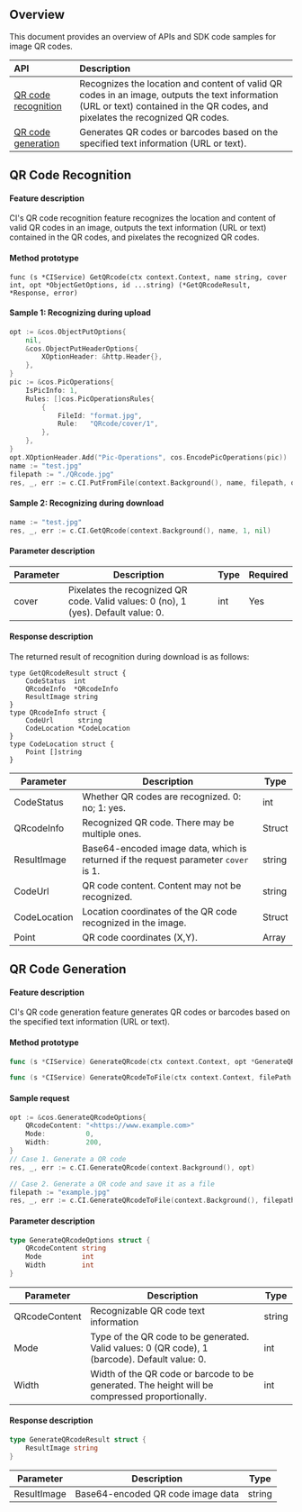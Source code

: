 

## Overview

This document provides an overview of APIs and SDK code samples for image QR codes.

| API | Description |
| :----------------------------------------------------------- | :--------- |
| [QR code recognition](https://intl.cloud.tencent.com/document/product/1045/47945) | Recognizes the location and content of valid QR codes in an image, outputs the text information (URL or text) contained in the QR codes, and pixelates the recognized QR codes. |
| [QR code generation](https://intl.cloud.tencent.com/document/product/1045/47946) | Generates QR codes or barcodes based on the specified text information (URL or text). |


## QR Code Recognition

#### Feature description

CI's QR code recognition feature recognizes the location and content of valid QR codes in an image, outputs the text information (URL or text) contained in the QR codes, and pixelates the recognized QR codes.

#### Method prototype

```
func (s *CIService) GetQRcode(ctx context.Context, name string, cover int, opt *ObjectGetOptions, id ...string) (*GetQRcodeResult, *Response, error)
```

#### Sample 1: Recognizing during upload
```go
opt := &cos.ObjectPutOptions{
	nil,
	&cos.ObjectPutHeaderOptions{
		XOptionHeader: &http.Header{},
	},
}
pic := &cos.PicOperations{
	IsPicInfo: 1,
	Rules: []cos.PicOperationsRules{
		{
			FileId: "format.jpg",
			Rule:   "QRcode/cover/1",
		},
	},
}
opt.XOptionHeader.Add("Pic-Operations", cos.EncodePicOperations(pic))
name := "test.jpg"
filepath := "./QRcode.jpg"
res, _, err := c.CI.PutFromFile(context.Background(), name, filepath, opt)
```

#### Sample 2: Recognizing during download

```go
name := "test.jpg"
res, _, err := c.CI.GetQRcode(context.Background(), name, 1, nil)
```

#### Parameter description

| Parameter | Description | Type | Required |
| -------- | ------------------------------------------------------------ | ---- | ---- |
| cover    | Pixelates the recognized QR code. Valid values: 0 (no), 1 (yes). Default value: 0. | int  | Yes   |

#### Response description

The returned result of recognition during download is as follows:
```
type GetQRcodeResult struct {
    CodeStatus  int        
    QRcodeInfo  *QRcodeInfo
    ResultImage string
}
type QRcodeInfo struct {
    CodeUrl      string    
    CodeLocation *CodeLocation
}
type CodeLocation struct {
    Point []string
}
```
| Parameter | Description | Type |
| ------------ | ------------------------------------------------------ | ------ |
| CodeStatus   | Whether QR codes are recognized. 0: no; 1: yes.  | int    |
| QRcodeInfo   | Recognized QR code. There may be multiple ones.                             | Struct |
| ResultImage  | Base64-encoded image data, which is returned if the request parameter `cover` is 1.      | string |
| CodeUrl      | QR code content. Content may not be recognized.                         | string |
| CodeLocation | Location coordinates of the QR code recognized in the image.                             | Struct |
| Point        | QR code coordinates (X,Y).                            | Array  |

## QR Code Generation

#### Feature description

CI's QR code generation feature generates QR codes or barcodes based on the specified text information (URL or text).

#### Method prototype

```go
func (s *CIService) GenerateQRcode(ctx context.Context, opt *GenerateQRcodeOptions) (*GenerateQRcodeResult, *Response, error)

func (s *CIService) GenerateQRcodeToFile(ctx context.Context, filePath string, opt *GenerateQRcodeOptions) (*GenerateQRcodeResult, *Response, error)
```

#### Sample request
```go
opt := &cos.GenerateQRcodeOptions{
	QRcodeContent: "<https://www.example.com>"
	Mode:          0,
	Width:         200,
}
// Case 1. Generate a QR code
res, _, err := c.CI.GenerateQRcode(context.Background(), opt)

// Case 2. Generate a QR code and save it as a file
filepath := "example.jpg"
res, _, err := c.CI.GenerateQRcodeToFile(context.Background(), filepath, opt)
```

#### Parameter description

```go
type GenerateQRcodeOptions struct {
    QRcodeContent string
    Mode          int 
    Width         int
}
```

| Parameter | Description | Type |
| ------------- | ------------------------------------------------------------ | ------ |
| QRcodeContent | Recognizable QR code text information                                       | string |
| Mode          | Type of the QR code to be generated. Valid values: 0 (QR code), 1 (barcode). Default value: 0. | int    |
| Width         | Width of the QR code or barcode to be generated. The height will be compressed proportionally.            | int    |

#### Response description

```go
type GenerateQRcodeResult struct {
    ResultImage string
}
```

| Parameter | Description | Type |
| ------------ | ------------------------------------------------- | ------ |
| ResultImage  | Base64-encoded QR code image data                           | string|

